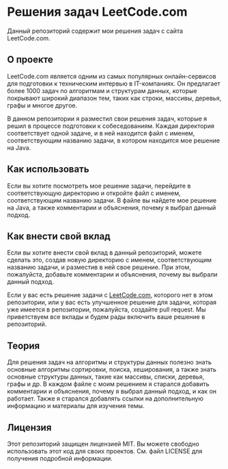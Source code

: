 # Решения задач LeetCode.com

Данный репозиторий содержит мои решения задач с сайта LeetCode.com.

## **О проекте**

LeetCode.com является одним из самых популярных онлайн-сервисов для подготовки к техническим интервью в IT-компаниях. Он предлагает более 1000 задач по алгоритмам и структурам данных, которые покрывают широкий диапазон тем, таких как строки, массивы, деревья, графы и многое другое.

В данном репозитории я разместил свои решения задач, которые я решил в процессе подготовки к собеседованиям. Каждая директория соответствует одной задаче, и в ней находится файл с именем, соответствующим названию задачи, в котором находится мое решение на Java.

## **Как использовать**

Если вы хотите посмотреть мое решение задачи, перейдите в соответствующую директорию и откройте файл с именем, соответствующим названию задачи. В файле вы найдете мое решение на Java, а также комментарии и объяснения, почему я выбрал данный подход.

## **Как внести свой вклад**

Если вы хотите внести свой вклад в данный репозиторий, можете сделать это, создав новую директорию с именем, соответствующим названию задачи, и разместив в ней свое решение. При этом, пожалуйста, добавьте комментарии и объяснения, почему вы выбрали данный подход.

Если у вас есть решение задачи с [LeetCode.com](http://leetcode.com/), которого нет в этом репозитории, или у вас есть улучшенное решение для задачи, которая уже имеется в репозитории, пожалуйста, создайте pull request. Мы приветствуем все вклады и будем рады включить ваше решение в репозиторий.

## **Теория**

Для решения задач на алгоритмы и структуры данных полезно знать основные алгоритмы сортировки, поиска, хеширования, а также знать основные структуры данных, такие как массивы, списки, деревья, графы и др. В каждом файле с моим решением я старался добавить комментарии и объяснения, почему я выбрал данный подход, и как он работает. Также я старался добавлять ссылки на дополнительную информацию и материалы для изучения темы.

## **Лицензия**

Этот репозиторий защищен лицензией MIT. Вы можете свободно использовать этот код для своих проектов. См. файл LICENSE для получения подробной информации.